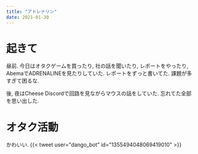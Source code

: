```yaml
---
title: "アドレナリン"
date: 2021-01-30
---
```



# 起きて
昼前. 今日はオタクゲームを買ったり, 社の話を聞いたり, レポートをやったり, AbemaでADRENALINEを見たりしていた.
レポートをずっと書いてた. 課題が多すぎて困るな.

後, 夜はCheese Discordで回路を見ながらマウスの話をしていた. 忘れてた全部を思い出した.
# オタク活動
かわいい.
{{< tweet user="dango_bot" id="1355494048069419010" >}}